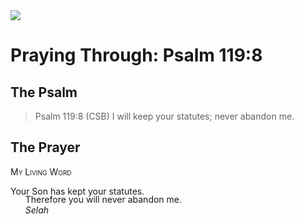 <img class="intro-right" src="/images/art-paris-psalter.jpg">

<style>
  li {list-style-type: none;}
  p + ul {
    margin-top: -18px;
}
</style>

# Praying Through: Psalm 119:8

## The Psalm

>Psalm 119:8 (CSB) I will keep your statutes; never abandon me.

## The Prayer

<div style="font-variant: small-caps;">
My Living Word
</div>

Your Son has kept your statutes.
* Therefore you will never abandon me.
* *Selah*